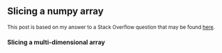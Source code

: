 ## Slicing a numpy array

<sup>This post is based on my answer to a Stack Overflow question that may be found [here](https://stackoverflow.com/a/75585695/19123103).</sup>

#### Slicing a multi-dimensional array